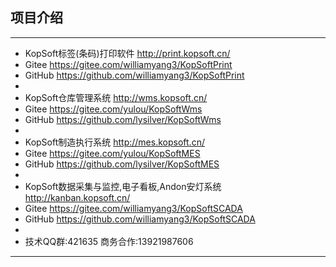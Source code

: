 ## 项目介绍
****
* KopSoft标签(条码)打印软件 http://print.kopsoft.cn/
* Gitee https://gitee.com/williamyang3/KopSoftPrint
* GitHub https://github.com/williamyang3/KopSoftPrint
*
* KopSoft仓库管理系统 http://wms.kopsoft.cn/
* Gitee https://gitee.com/yulou/KopSoftWms
* GitHub https://github.com/lysilver/KopSoftWms
*
* KopSoft制造执行系统 http://mes.kopsoft.cn/
* Gitee https://gitee.com/yulou/KopSoftMES
* GitHub https://github.com/lysilver/KopSoftMES
*
* KopSoft数据采集与监控,电子看板,Andon安灯系统 http://kanban.kopsoft.cn/
* Gitee https://gitee.com/williamyang3/KopSoftSCADA
* GitHub https://github.com/williamyang3/KopSoftSCADA
*
* 技术QQ群:421635 商务合作:13921987606
****
